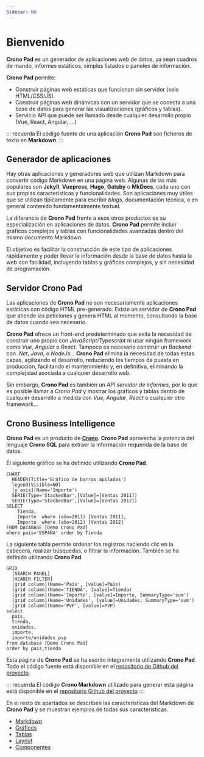 ```yaml
---
Sidebar: NO
---
```


# Bienvenido

**Crono Pad** es un generador de aplicaciones web de datos, ya sean cuadros de mando, informes estáticos, simples listados o paneles de información.

**Crono Pad** permite:

- Construir páginas web estáticas que funcionan sin servidor (solo HTML/CSS/JS).
- Construir páginas web dinámicas con un servidor que se conecta a una base de datos para generar las visualizaciones (gráficos y tablas).
- Servicio API que puede ser llamado desde cualquier desarrollo propio (Vue, React, Angular, ...)


::: recuerda
El código fuente de una aplicación **Crono Pad** son ficheros de texto en **Markdown**.
:::

## Generador de aplicaciones

Hay otras aplicaciones y generadores web que utilizan Markdown para convertir código Markdown en una página web. Algunas de las más populares son **Jekyll**, **Vuepress**, **Hugo**, **Gatsby** o **MkDocs**, cada uno con sus propias características y funcionalidades. Son aplicaciones muy útiles que se utilizan típicamente para escribir *blogs*, documentación técnica, o en general contenido fundamentalmente textual.

La diferencia de **Crono Pad** frente a esos otros productos es su especialización en aplicaciones de datos. **Crono Pad** permite incluir gráficos complejos y tablas con funcionalidades avanzadas dentro del mismo documento Markdown. 

El objetivo es facilitar la construcción de este tipo de aplicaciones rápidamente y poder llevar la información desde la base de datos hasta la web con facilidad, incluyendo tablas y gráficos complejos, y sin necesidad de programación.

## Servidor Crono Pad

Las aplicaciones de **Crono Pad** no son necesariamente aplicaciones estáticas con código HTML pre-generado. Existe un servidor de **Crono Pad** que atiende las peticiones y genera HTML al momento, consultando la base de datos cuando sea necesario.

**Crono Pad** ofrece un front-end predeterminado que evita la necesidad de construir uno propio con *JavaScript/Typescript* ni usar ningún framework como *Vue*, *Angular* o *React*. Tampoco es necesario construir un *Backend* con *.Net*, *Java*, o *NodeJs*... **Crono Pad** elimina la necesidad de todas estas capas, agilizando el desarrollo, reduciendo los tiempos de puesta en producción, facilitando el mantenimiento y, en definitiva, eliminando la complejidad asociada a cualquier desarrollo web.

Sin embargo, **Crono Pad** es también un *API servidor de informes*, por lo que es posible llamar a *Crono Pad* y mostrar los gráficos y tablas dentro de cualquier desarrollo a medida con *Vue*, *Angular*, *React* o cualquier otro framework...


## Crono Business Intelligence

**Crono Pad** es un producto de **[Crono](https://businessintelligence.es)**. **Crono Pad** aprovecha la potencia del lenguaje **Crono SQL** para extraer la información requerida de la base de datos.

El siguiente gráfico se ha definido utilizando **Crono Pad**.


``` chart
CHART 
  HEADER(Title='Gráfico de barras apiladas')
  legend(Visible=NO)
  [y axis](Name='Importe')
  SERIE(Type='StackedBar',[Value]=[Ventas 2011])
  SERIE(Type='StackedBar',[Value]=[Ventas 2012])
SELECT  
    Tienda,
    Importe  where (año=2011) [Ventas 2011],
    Importe  where (año=2012) [Ventas 2012]
FROM DATABASE [Demo Crono Pad] 
where país='ESPAÑA' order by Tienda
```

La siguiente tabla permite ordenar los registros haciendo clic en la cabecera, realizar búsquedas, o filtrar la información. También se ha definido utilizando **Crono Pad**.


``` grid
GRID
  [SEARCH PANEL]  
  [HEADER FILTER]  
  [grid column](Name='País', [value]=País)
  [grid column](Name='TIENDA', [value]=Tienda)
  [grid column](Name='Importe', [value]=Importe, SummaryType='sum')
  [grid column](Name='Unidades', [value]=Unidades, SummaryType='sum')
  [grid column](Name='PVP', [value]=PVP)
select 
  país,
  tienda, 
  unidades,
  importe, 
  importe/unidades pvp
from database [Demo Crono Pad]
order by país,tienda
```

Esta página de **Crono Pad** se ha escrito íntegramente utilizando **Crono Pad**. Todo el código fuente está disponible en el [repositorio de Github del proyecto](https://github.com/bifacil/pad.crono.net).

::: recuerda
El código <strong>Crono Markdown</strong> utilizado para generar esta página está disponible en
el [repositorio Github del proyecto](https://github.com/bifacil/pad.crono.net/blob/master/README.md)
:::

En el resto de apartados se describen las características del Markdown de **Crono Pad** y se muestran ejemplos de todas sus características.

- [Markdown](/markdown/)
- [Gráficos](/markdown/charts/)
- [Tablas](/markdown/tables/)
- [Layout](/markdown/layout/)
- [Componentes](/markdown/components/)

